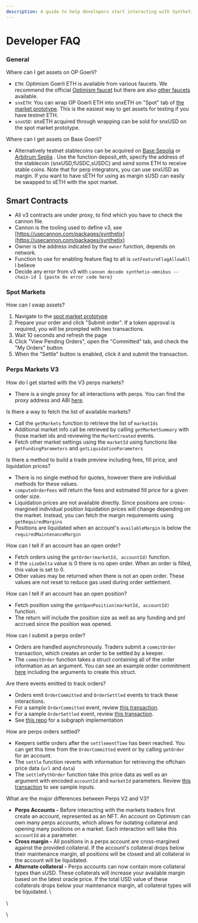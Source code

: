 ```yaml
---
description: A guide to help developers start interacting with Synthetix V3
---
```


# Developer FAQ

### General

Where can I get assets on OP Goerli?&#x20;

* `ETH`: Optimism Goerli ETH is available from various faucets. We recommend the official [Optimism faucet](https://app.optimism.io/faucet) but there are also [other faucets](https://community.optimism.io/docs/useful-tools/faucets/) available.
* `snxETH`: You can wrap OP Goerli ETH into snxETH on "Spot" tab of [the market prototype](https://synthetix-markets-prototype.vercel.app/). This is the easiest way to get assets for testing if you have testnet ETH.
* `snxUSD`: snxETH acquired through wrapping can be sold for snxUSD on the spot market prototype.

Where can I get assets on Base Goerli?&#x20;

* Alternatively testnet stablecoins can be acquired on [Base Sepolia](https://sepolia.basescan.org/address/0xa1ae612e07511a947783c629295678c07748bc7a) or [Arbitrum Seplia](https://sepolia.arbiscan.io/address/0xdfe41770267faa60832c39dd9819a5fb030b3b3b)  . Use the function deposit\_eth, specify the address of the stablecoin (snxUSD,fUSDC,sUSDC) and send some ETH to receive stable coins. Note that for perp integrators, you can use snxUSD as margin. If you want to have sETH for using as margin sUSD can easily be swapped to sETH with the spot market.

## Smart Contracts

* All v3 contracts are under proxy, to find which you have to check the cannon file.&#x20;
* Cannon is the tooling used to define v3, see [https://usecannon.com/packages/synthetix](https://usecannon.com/packages/synthetix)
* Owner is the address indicated by the `owner` function, depends on network.&#x20;
* Function to use for enabling feature flag to all is `setFeatureFlagAllowAll` I believe
* Decide any error from v3 with `cannon decode synthetix-omnibus --chain-id 1 {paste 0x error code here}`

### **Spot Markets**

How can I swap assets?

1. Navigate to the [spot market prototype](https://synthetix-markets-prototype.vercel.app/)
2. Prepare your order and click "Submit order". If a token approval is required, you will be prompted with two transactions.
3. Wait 10 seconds and refresh the page
4. Click "View Pending Orders", open the "Committed" tab, and check the "My Orders" button
5. When the "Settle" button is enabled, click it and submit the transaction.

### Perps Markets V3

How do I get started with the V3 perps markets?

* There is a single proxy for all interactions with perps. You can find the proxy address and ABI [here](addresses-+-abis.md).

Is there a way to fetch the list of available markets?

* Call the `getMarkets` function to retrieve the list of `marketIds`
* Additional market info call be retrieved by calling `getMarketSummary` with those market ids and reviewing the `MarketCreated` events.
* Fetch other market settings using the `marketId` using functions like `getFundingParameters` and `getLiquidationParameters`

Is there a method to build a trade preview including fees, fill price, and liquidation prices?

* There is no single method for quotes, however there are individual methods for these values.
* `computeOrderFees` will return the fees and estimated fill price for a given order size.
* Liquidation prices are not available directly. Since positions are cross-margined individual position liquidation prices will change depending on the market. Instead, you can fetch the margin requirements using `getRequiredMargins`
* Positions are liquidated when an account's `availableMargin` is below the `requiredMaintenanceMargin`

How can I tell if an account has an open order?

* Fetch orders using the `getOrder(marketId, accountId)` function.
* If the `sizeDelta` value is 0 there is no open order. When an order is filled, this value is set to 0.
* Other values may be returned when there is not an open order. These values are not reset to reduce gas used during order settlement.

How can I tell if an account has an open position?

* Fetch position using the `getOpenPosition(marketId, accountId)` function.
* The return will include the position size as well as any funding and pnl accrued since the position was opened.

How can I submit a perps order?

* Orders are handled asynchronously. Traders submit a `commitOrder` transaction, which creates an order to be settled by a keeper.
* The `commitOrder` function takes a struct containing all of the order information as an argument. You can see an example order commitment [here](https://goerli-optimism.etherscan.io/tx/0xed1091e6572f199943c7adc167058679f53cd1bde8749cb521e45676c8715364) including the arguments to create this struct.

Are there events emitted to track orders?

* Orders emit `OrderCommitted` and `OrderSettled` events to track these interactions.
* For a sample `OrderCommitted` event, review [this transaction](https://goerli-optimism.etherscan.io/tx/0xed1091e6572f199943c7adc167058679f53cd1bde8749cb521e45676c8715364#eventlog).
* For a sample `OrderSettled` event, review [this transaction](https://goerli-optimism.etherscan.io/tx/0x83cab229af206b4f76921b3abe99e590a77a4300d31736ce8d4a165221461071#eventlog).
* See [this repo](https://github.com/Synthetixio/synthetix-v3/tree/main/markets/perps-market/subgraph) for a subgraph implementation

How are perps orders settled?

* Keepers settle orders after the `settlementTime` has been reached. You can get this time from the `OrderCommitted` event or by calling `getOrder` for an account.
* The `settle` function reverts with information for retrieving the offchain price data (`url` and `data`)
* The `settlePythOrder` function take this price data as well as an argument with encoded `accountId` and `marketId` parameters. Review [this transaction](https://goerli-optimism.etherscan.io/tx/0x83cab229af206b4f76921b3abe99e590a77a4300d31736ce8d4a165221461071) to see sample inputs.

What are the major differences between Perps V2 and V3?

* **Perps Accounts -** Before interacting with the markets traders first create an account, represented as an NFT. An account on Optimism can own many perps accounts, which allows for isolating collateral and opening many positions on a market. Each interaction will take this `accountId` as a parameter.
* **Cross margin -** All positions in a perps account are cross-margined against the provided collateral. If the account's collateral drops below their maintenance margin, all positions will be closed and all collateral in the account will be liquidated.
* **Alternate collateral** **-** Perps accounts can now contain more collateral types than sUSD. These collaterals will increase your available margin based on the latest oracle price. If the total USD value of these collaterals drops below your maintenance margin, all collateral types will be liquidated. \


\


\
